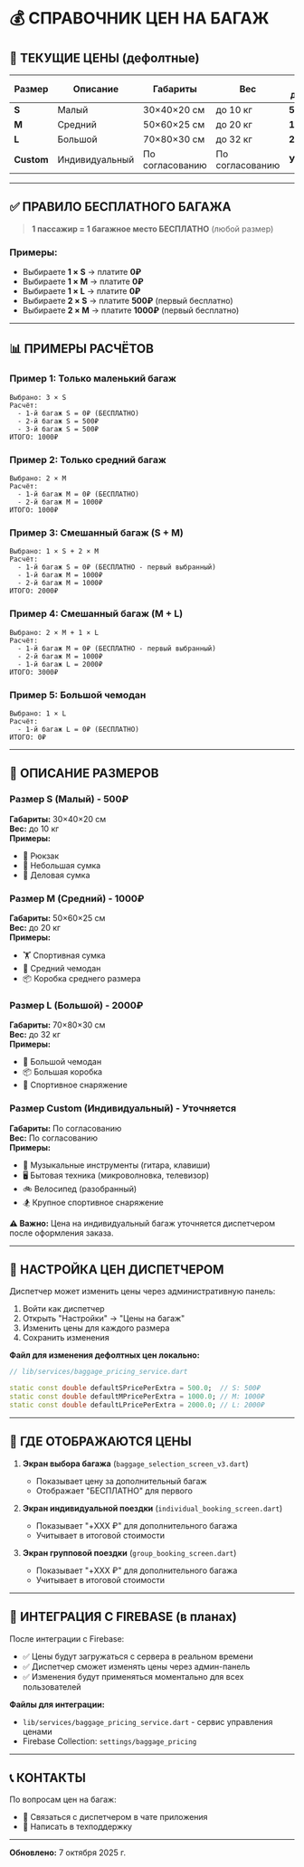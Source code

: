 # 💰 СПРАВОЧНИК ЦЕН НА БАГАЖ

## 📌 ТЕКУЩИЕ ЦЕНЫ (дефолтные)

| Размер | Описание | Габариты | Вес | Цена за доп. багаж |
|--------|----------|----------|-----|-------------------|
| **S** | Малый | 30×40×20 см | до 10 кг | **500₽** |
| **M** | Средний | 50×60×25 см | до 20 кг | **1000₽** |
| **L** | Большой | 70×80×30 см | до 32 кг | **2000₽** |
| **Custom** | Индивидуальный | По согласованию | По согласованию | **Уточняется** |

---

## ✅ ПРАВИЛО БЕСПЛАТНОГО БАГАЖА

> **1 пассажир = 1 багажное место БЕСПЛАТНО** (любой размер)

### Примеры:
- Выбираете **1 × S** → платите **0₽**
- Выбираете **1 × M** → платите **0₽**
- Выбираете **1 × L** → платите **0₽**
- Выбираете **2 × S** → платите **500₽** (первый бесплатно)
- Выбираете **2 × M** → платите **1000₽** (первый бесплатно)

---

## 📊 ПРИМЕРЫ РАСЧЁТОВ

### Пример 1: Только маленький багаж
```
Выбрано: 3 × S
Расчёт:
  - 1-й багаж S = 0₽ (БЕСПЛАТНО)
  - 2-й багаж S = 500₽
  - 3-й багаж S = 500₽
ИТОГО: 1000₽
```

### Пример 2: Только средний багаж
```
Выбрано: 2 × M
Расчёт:
  - 1-й багаж M = 0₽ (БЕСПЛАТНО)
  - 2-й багаж M = 1000₽
ИТОГО: 1000₽
```

### Пример 3: Смешанный багаж (S + M)
```
Выбрано: 1 × S + 2 × M
Расчёт:
  - 1-й багаж S = 0₽ (БЕСПЛАТНО - первый выбранный)
  - 1-й багаж M = 1000₽
  - 2-й багаж M = 1000₽
ИТОГО: 2000₽
```

### Пример 4: Смешанный багаж (M + L)
```
Выбрано: 2 × M + 1 × L
Расчёт:
  - 1-й багаж M = 0₽ (БЕСПЛАТНО - первый выбранный)
  - 2-й багаж M = 1000₽
  - 1-й багаж L = 2000₽
ИТОГО: 3000₽
```

### Пример 5: Большой чемодан
```
Выбрано: 1 × L
Расчёт:
  - 1-й багаж L = 0₽ (БЕСПЛАТНО)
ИТОГО: 0₽
```

---

## 🎒 ОПИСАНИЕ РАЗМЕРОВ

### Размер S (Малый) - 500₽
**Габариты:** 30×40×20 см  
**Вес:** до 10 кг  
**Примеры:**
- 🎒 Рюкзак
- 👜 Небольшая сумка
- 💼 Деловая сумка

### Размер M (Средний) - 1000₽
**Габариты:** 50×60×25 см  
**Вес:** до 20 кг  
**Примеры:**
- 🏋️ Спортивная сумка
- 🧳 Средний чемодан
- 📦 Коробка среднего размера

### Размер L (Большой) - 2000₽
**Габариты:** 70×80×30 см  
**Вес:** до 32 кг  
**Примеры:**
- 🧳 Большой чемодан
- 📦 Большая коробка
- 🎿 Спортивное снаряжение

### Размер Custom (Индивидуальный) - Уточняется
**Габариты:** По согласованию  
**Вес:** По согласованию  
**Примеры:**
- 🎸 Музыкальные инструменты (гитара, клавиши)
- 🖥️ Бытовая техника (микроволновка, телевизор)
- 🚲 Велосипед (разобранный)
- 🏂 Крупное спортивное снаряжение

**⚠️ Важно:** Цена на индивидуальный багаж уточняется диспетчером после оформления заказа.

---

## 🔧 НАСТРОЙКА ЦЕН ДИСПЕТЧЕРОМ

Диспетчер может изменить цены через административную панель:

1. Войти как диспетчер
2. Открыть "Настройки" → "Цены на багаж"
3. Изменить цены для каждого размера
4. Сохранить изменения

**Файл для изменения дефолтных цен локально:**
```dart
// lib/services/baggage_pricing_service.dart

static const double defaultSPricePerExtra = 500.0;  // S: 500₽
static const double defaultMPricePerExtra = 1000.0; // M: 1000₽
static const double defaultLPricePerExtra = 2000.0; // L: 2000₽
```

---

## 📱 ГДЕ ОТОБРАЖАЮТСЯ ЦЕНЫ

1. **Экран выбора багажа** (`baggage_selection_screen_v3.dart`)
   - Показывает цену за дополнительный багаж
   - Отображает "БЕСПЛАТНО" для первого

2. **Экран индивидуальной поездки** (`individual_booking_screen.dart`)
   - Показывает "+XXX ₽" для дополнительного багажа
   - Учитывает в итоговой стоимости

3. **Экран групповой поездки** (`group_booking_screen.dart`)
   - Показывает "+XXX ₽" для дополнительного багажа
   - Учитывает в итоговой стоимости

---

## 🔄 ИНТЕГРАЦИЯ С FIREBASE (в планах)

После интеграции с Firebase:
- ✅ Цены будут загружаться с сервера в реальном времени
- ✅ Диспетчер сможет изменять цены через админ-панель
- ✅ Изменения будут применяться моментально для всех пользователей

**Файлы для интеграции:**
- `lib/services/baggage_pricing_service.dart` - сервис управления ценами
- Firebase Collection: `settings/baggage_pricing`

---

## 📞 КОНТАКТЫ

По вопросам цен на багаж:
- 📱 Связаться с диспетчером в чате приложения
- 📧 Написать в техподдержку

---

**Обновлено:** 7 октября 2025 г.
